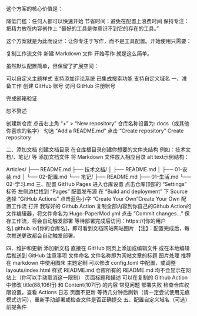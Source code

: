 这个方案的核心价值是：

降低门槛：任何人都可以快速开始
节省时间：避免在配置上浪费时间
保持专注：把精力放在内容创作上
“最好的工具是你意识不到它的存在的工具。”

这个方案就是为此而设计：让你专注于写作，而不是工具配置。开始使用只需要：

复制工作流文件
新建 Markdown 文件
开始写作
就是这么简单。

虽然默认配置简单，但保留了扩展空间：

可以自定义主题样式
支持添加评论系统
已集成搜索功能
支持自定义域名
一、准备工作
创建 GitHub 账号
访问 GitHub 注册账号

完成邮箱验证

恕不赘述

创建新仓库
点击右上角 “+” > “New repository”
仓库名称设置为: docs（或其他你喜欢的名字）
勾选 “Add a README.md”
点击 “Create repository”
Create repository

二、添加文档
创建文档目录
在仓库根目录创建你想要的文件夹结构
例如：技术文档/、笔记/ 等
添加文档文件
将 Markdown 文件放入相应目录
alt text示例结构：

Articles/
├── README.md
├── 技术文档/
│   ├── README.md
│   ├── 01-安装.md
│   └── 02-配置.md
└── 笔记/
    ├── README.md
    ├── 01-生活.md
    └── 02-学习.md
三、配置 GitHub Pages
进入仓库设置
点击仓库顶部的 “Settings” 标签
左侧边栏找到 “Pages”
配置发布源
在 “Build and deployment” 下
Source 选择 “GitHub Actions”
点击蓝色小字 “Create Your Own”Create Your Own
配置工作流
打开 我写好的 Github Action
复制全部内容到你自己的Github Action的文件编辑器，将文件命名为 Hugo-PaperMod.yml
点击 “Commit changes…” 保存工作流，将会自动触发部署
等待部署完成后访问：https://[你的用户名].github.io/[你的仓库名]，即可看到文档网站网站图片
【注】：配置完成后，每次推送更改都会自动触发部署。

四、维护和更新
添加新文档
直接在 GitHub 网页上添加或编辑文件
或在本地编辑后推送到 GitHub
注意事项
文件命名 文件名称即为网站文章的标题
图片处理 推荐在 markdown 中使用图床
主题定制 可以修改 config.toml 中配置，或调整 layouts/index.html 样式
README.md 仓库所有的 README.md 均不会显示在网站上（你可以手动取消这一限制）
页面标题和描述 可以在复制的 Github Action 中修改 title(88,106行) 和 Content(107行) 的内容
常见问题
部署失败 检查仓库权限设置，查看 Actions 日志
页面不更新 等待几分钟后刷新（请一定尝试使用无痕模式访问），重新手动部署或检查文件是否正确提交
五、配置自定义域名（可选）
前提条件
